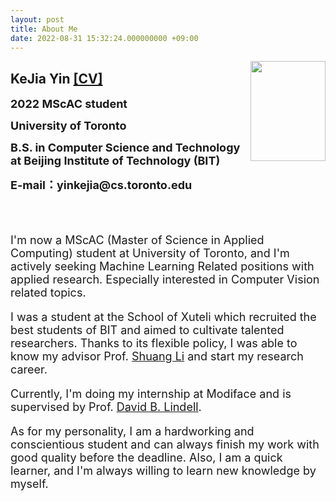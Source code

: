 ```yaml
---
layout: post
title: About Me
date: 2022-08-31 15:32:24.000000000 +09:00
---
```

<img style="float:right" src="/assets/images/DSC07174.jpg" width="120" height="160">
<h2>KeJia Yin <a href="/assets/documents/CV_Yin_Kejia_2023_Nov.pdf" target="_blank">[CV]</a></h2>
<p><font size="4"><strong>2022 MScAC student</strong></font></p>    
<p><font size="4"><strong>University of Toronto</strong></font></p>
<p><font size="4"><strong>B.S. in Computer Science and Technology at Beijing Institute of Technology (BIT)</strong></font></p>
<p><font size="4"><strong>E-mail：yinkejia@cs.toronto.edu</strong></font></p>

<br><br>
<font size="4">
<p>I'm now a MScAC (Master of Science in Applied Computing) student at University of Toronto, and I'm actively seeking Machine Learning Related positions with applied research. Especially interested in Computer Vision related topics. </p>
<p>I was a student at the School of Xuteli which recruited the best students of BIT and aimed to cultivate talented researchers. Thanks to its flexible policy, I was able to know my advisor Prof. <a href="http://shuangli.xyz/" target="_blank">Shuang Li</a> and start my research career.</p>
<p>Currently, I'm doing my internship at Modiface and is supervised by Prof. <a href="https://davidlindell.com/" target="_blank">David B. Lindell</a>.</p>
<p>As for my personality, I am a hardworking and conscientious student and can always finish my work with good quality before the deadline. Also, I am a quick learner, and I'm always willing to learn new knowledge by myself.</p>
</font>

